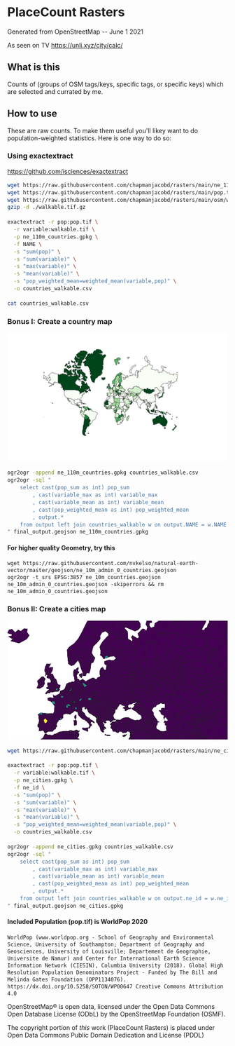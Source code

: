 # PlaceCount Rasters

Generated from OpenStreetMap -- June 1 2021

As seen on TV https://unli.xyz/city/calc/

## What is this

Counts of (groups of OSM tags/keys, specific tags, or specific keys) which are selected and currated by me.

## How to use

These are raw counts. To make them useful you'll likey want to do population-weighted statistics. Here is one way to do so:

### Using exactextract

https://github.com/isciences/exactextract

```sh
wget https://raw.githubusercontent.com/chapmanjacobd/rasters/main/ne_110m_countries.gpkg
wget https://raw.githubusercontent.com/chapmanjacobd/rasters/main/pop.tif
wget https://raw.githubusercontent.com/chapmanjacobd/rasters/main/osm/walkable.tif.gz
gzip -d ./walkable.tif.gz

exactextract -r pop:pop.tif \
  -r variable:walkable.tif \
  -p ne_110m_countries.gpkg \
  -f NAME \
  -s "sum(pop)" \
  -s "sum(variable)" \
  -s "max(variable)" \
  -s "mean(variable)" \
  -s "pop_weighted_mean=weighted_mean(variable,pop)" \
  -o countries_walkable.csv

cat countries_walkable.csv
```

### Bonus I: Create a country map

![Example I](./example1.jpg)

```sh
ogr2ogr -append ne_110m_countries.gpkg countries_walkable.csv
ogr2ogr -sql "
    select cast(pop_sum as int) pop_sum
        , cast(variable_max as int) variable_max
        , cast(variable_mean as int) variable_mean
        , cast(pop_weighted_mean as int) pop_weighted_mean
        , output.*
    from output left join countries_walkable w on output.NAME = w.NAME
" final_output.geojson ne_110m_countries.gpkg
```

#### For higher quality Geometry, try this

```
wget https://raw.githubusercontent.com/nvkelso/natural-earth-vector/master/geojson/ne_10m_admin_0_countries.geojson
ogr2ogr -t_srs EPSG:3857 ne_10m_countries.geojson ne_10m_admin_0_countries.geojson -skiperrors && rm ne_10m_admin_0_countries.geojson
```

### Bonus II: Create a cities map

![Example II](./example2.jpg)

```sh
wget https://raw.githubusercontent.com/chapmanjacobd/rasters/main/ne_cities.gpkg

exactextract -r pop:pop.tif \
  -r variable:walkable.tif \
  -p ne_cities.gpkg \
  -f ne_id \
  -s "sum(pop)" \
  -s "sum(variable)" \
  -s "max(variable)" \
  -s "mean(variable)" \
  -s "pop_weighted_mean=weighted_mean(variable,pop)" \
  -o countries_walkable.csv

ogr2ogr -append ne_cities.gpkg countries_walkable.csv
ogr2ogr -sql "
    select cast(pop_sum as int) pop_sum
        , cast(variable_max as int) variable_max
        , cast(variable_mean as int) variable_mean
        , cast(pop_weighted_mean as int) pop_weighted_mean
        , output.*
    from output left join countries_walkable w on output.ne_id = w.ne_id
" final_output.geojson ne_cities.gpkg
```

#### Included Population (pop.tif) is WorldPop 2020

    WorldPop (www.worldpop.org - School of Geography and Environmental Science, University of Southampton; Department of Geography and Geosciences, University of Louisville; Departement de Geographie, Universite de Namur) and Center for International Earth Science Information Network (CIESIN), Columbia University (2018). Global High Resolution Population Denominators Project - Funded by The Bill and Melinda Gates Foundation (OPP1134076). https://dx.doi.org/10.5258/SOTON/WP00647 Creative Commons Attribution 4.0


OpenStreetMap® is open data, licensed under the Open Data Commons Open Database License (ODbL) by the OpenStreetMap Foundation (OSMF).

The copyright portion of _this_ work (PlaceCount Rasters) is placed under Open Data Commons Public Domain Dedication and License (PDDL)
